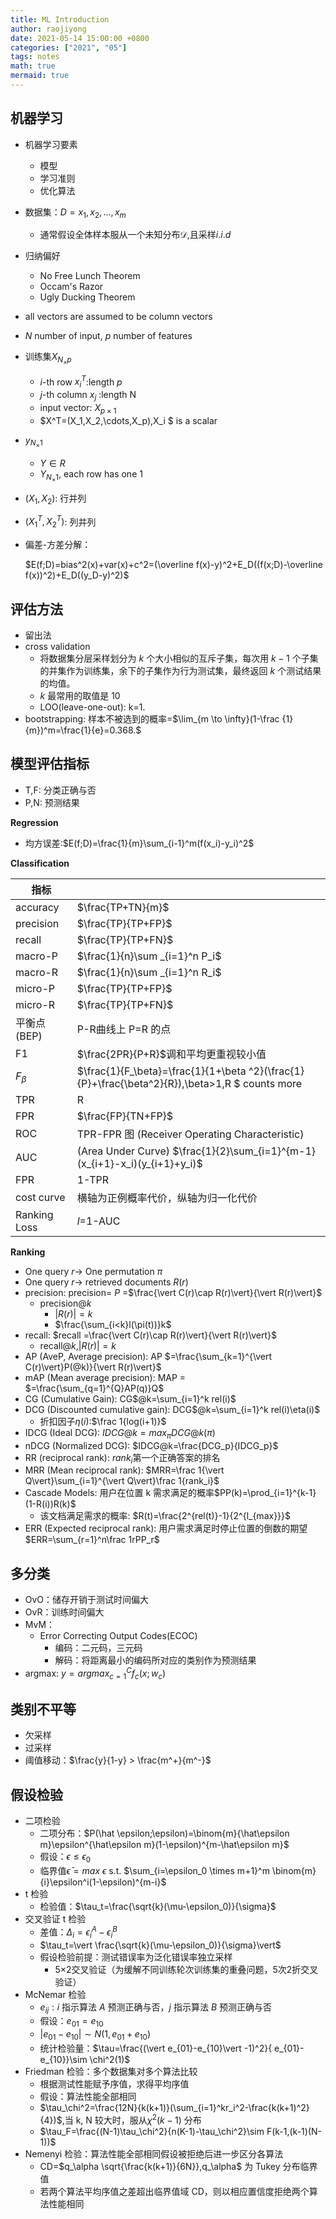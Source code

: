 ```yaml
---
title: ML Introduction
author: raojiyong
date: 2021-05-14 15:00:00 +0800
categories: ["2021", "05"]
tags: notes
math: true
mermaid: true
---
```


## 机器学习

- 机器学习要素
  - 模型
  - 学习准则
  - 优化算法
  
- 数据集：$D=x_1,x_2,...,x_m$
  - 通常假设全体样本服从一个未知分布$\mathcal{D}$,且采样$i.i.d$
  
- 归纳偏好
  - No Free Lunch Theorem
  - Occam's Razor
  - Ugly Ducking Theorem
  
- all vectors are assumed to be column vectors

- $N$ number of input, $p$ number of features

- 训练集$X_{N_\times p}$

  - $i$-th row $x_i^T$:length $p$
  - $j$-th column $x_j$ :length N
  - input vector: $X_{p\times 1}$
  - $X^T=(X_1,X_2,\cdots,X_p),X_i $ is a scalar

- $y_{N_\times 1}$

  - $Y \in R$
  - $Y_{N_\times 1}$, each row has one 1

- $(X_1,X_2)$: 行并列

- $(X_1^T,X_2^T)$: 列并列

- 偏差-方差分解：

  $E(f;D)=bias^2(x)+var(x)+c^2=(\overline f(x)-y)^2+E_D((f(x;D)-\overline f(x))^2)+E_D((y_D-y)^2)$

## 评估方法

- 留出法
- cross validation
  - 将数据集分层采样划分为 $k$ 个大小相似的互斥子集，每次用 $k-1$ 个子集的并集作为训练集，余下的子集作为行为测试集，最终返回 $k$ 个测试结果的均值。
  - $k$ 最常用的取值是 10
  - LOO(leave-one-out): k=1.
- bootstrapping: 样本不被选到的概率=$\lim_{m \to \infty}(1-\frac {1}{m})^m=\frac{1}{e}=0.368.$

## 模型评估指标

- T,F: 分类正确与否
- P,N: 预测结果

**Regression**

- 均方误差:$E(f;D)=\frac{1}{m}\sum_{i-1}^m(f(x_i)-y_i)^2$

**Classification**

| 指标         |                                                              |
| ------------ | ------------------------------------------------------------ |
| accuracy     | $\frac{TP+TN}{m}$                                            |
| precision    | $\frac{TP}{TP+FP}$                                           |
| recall       | $\frac{TP}{TP+FN}$                                           |
| macro-P      | $\frac{1}{n}\sum _{i=1}^n P_i$                               |
| macro-R      | $\frac{1}{n}\sum _{i=1}^n R_i$                               |
| micro-P      | $\frac{TP}{TP+FP}$                                           |
| micro-R      | $\frac{TP}{TP+FN}$                                           |
| 平衡点(BEP)  | P-R曲线上 P=R 的点                                           |
| F1           | $\frac{2PR}{P+R}$调和平均更重视较小值                        |
| $F_\beta$    | $\frac{1}{F_\beta}=\frac{1}{1+\beta ^2}(\frac{1}{P}+\frac{\beta^2}{R}),\beta>1,R $ counts more |
| TPR          | R                                                            |
| FPR          | $\frac{FP}{TN+FP}$                                           |
| ROC          | TPR-FPR 图 (Receiver Operating Characteristic)               |
| AUC          | (Area Under Curve) $\frac{1}{2}\sum_{i=1}^{m-1}(x_{i+1}-x_i)(y_{i+1}+y_i)$ |
| FPR          | 1-TPR                                                        |
| cost curve   | 横轴为正例概率代价，纵轴为归一化代价                         |
| Ranking Loss | $l$=1-AUC                                                    |

**Ranking**

- One query  $r\to$ One permutation $\pi$
- One query  $r\to$  retrieved documents $R(r)$
- precision: precision= $P$ =$\frac{\vert C(r)\cap R(r)\vert}{\vert R(r)\vert}$
  - precision$@k$
    - $\vert R(r)\vert=k$
    - $\frac{\sum_{i<k}l(\pi(t))}k$
- recall: $recall =\frac{\vert C(r)\cap R(r)\vert}{\vert R(r)\vert}$
  - recall$@k$,$\vert R(r)\vert=k$
- AP (AveP, Average precision): AP $=\frac{\sum_{k=1}^{\vert C(r)\vert}P(@k)}{\vert R(r)\vert}$
- mAP (Mean average precision): MAP = $=\frac{\sum_{q=1}^{Q}AP(q)}Q$
- CG (Cumulative Gain): CG$@k=\sum_{i=1}^k rel(i)$
- DCG (Discounted cumulative gain): DCG$@k=\sum_{i=1}^k rel(i)\eta(i)$
  - 折扣因子$\eta(i)$:$\frac 1{log(i+1)}$
- IDCG (Ideal DCG): $IDCG@k=max_\pi DCG@k(\pi)$
- nDCG (Normalized DCG): $IDCG@k=\frac{DCG_p}{IDCG_p}$
- RR (reciprocal rank): $rank_i$第一个正确答案的排名
- MRR (Mean reciprocal rank): $MRR=\frac 1{\vert Q\vert}\sum_{i=1}^{\vert Q\vert}\frac 1{rank_i}$
- Cascade Models: 用户在位置 k 需求满足的概率$PP(k)=\prod_{i=1}^{k-1}(1-R(i))R(k)$
  - 该文档满足需求的概率: $R(t)=\frac{2^{rel(t)}-1}{2^{l_{max}}}$
- ERR (Expected reciprocal rank): 用户需求满足时停止位置的倒数的期望 $ERR=\sum_{r=1}^n\frac 1rPP_r$

## 多分类

- OvO：储存开销于测试时间偏大
- OvR：训练时间偏大
- MvM：
  - Error Correcting Output Codes(ECOC)
    - 编码：二元码，三元码
    - 解码：将距离最小的编码所对应的类别作为预测结果
- argmax: $y=arg max_{c=1}^C f_c(x;w_c)$

## 类别不平等

- 欠采样
- 过采样
- 阈值移动：$\frac{y}{1-y} > \frac{m^+}{m^-}$

## 假设检验

- 二项检验
  - 二项分布：$P(\hat \epsilon;\epsilon)=\binom{m}{\hat\epsilon m}\epsilon^{\hat\epsilon m}(1-\epsilon)^{m-\hat\epsilon m}$
  - 假设：$\epsilon \le \epsilon_0$
  - 临界值$\bar\epsilon=max\  \epsilon$  s.t. $\sum_{i=\epsilon_0 \times m+1}^m \binom{m}{i}\epsilon^i(1-\epsilon)^{m-i}$
- t 检验
  - 检验值：$\tau_t=\frac{\sqrt{k}(\mu-\epsilon_0)}{\sigma}$
- 交叉验证 t 检验
  - 差值：$\Delta_i=\epsilon_i^A-\epsilon_i^B$
  - $\tau_t=\vert \frac{\sqrt{k}(\mu-\epsilon_0)}{\sigma}\vert$
  - 假设检验前提：测试错误率为泛化错误率独立采样
    - 5$\times$2交叉验证（为缓解不同训练轮次训练集的重叠问题，5次2折交叉验证）
- McNemar 检验
  - $e_{ij}:i$ 指示算法 $A$ 预测正确与否，$j$ 指示算法 $B$ 预测正确与否
  - 假设：$e_{01}=e_{10}$
  - $\vert e_{01}-e_{10}\vert \sim N(1,e_{01}+e_{10})$
  - 统计检验量：$\tau=\frac{(\vert e_{01}-e_{10}\vert -1)^2}{ e_{01}-e_{10}}\sim \chi^2(1)$
- Friedman 检验：多个数据集对多个算法比较
  - 根据测试性能赋予序值，求得平均序值
  - 假设：算法性能全部相同
  - $\tau_\chi^2=\frac{12N}{k(k+1)}(\sum_{i=1}^kr_i^2-\frac{k(k+1)^2}{4})$,当 k, N 较大时，服从$\chi^2(k-1)$ 分布
  - $\tau_F=\frac{(N-1)\tau_\chi^2}{n(K-1)-\tau_\chi^2}\sim F(k-1,(k-1)(N-1))$
- Nemenyi 检验：算法性能全部相同假设被拒绝后进一步区分各算法
  - CD=$q_\alpha \sqrt{\frac{k(k+1)}{6N}},q_\alpha$ 为 Tukey 分布临界值
  - 若两个算法平均序值之差超出临界值域 CD，则以相应置信度拒绝两个算法性能相同

